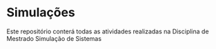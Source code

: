 # Simulações
Este repositório conterá todas as atividades realizadas na Disciplina de Mestrado Simulação de Sistemas

